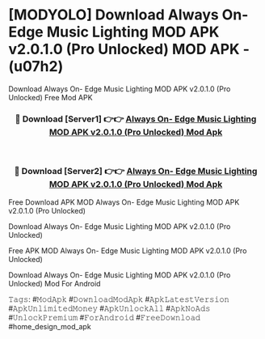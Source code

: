 # [MODYOLO] Download Always On- Edge Music Lighting MOD APK v2.0.1.0 (Pro Unlocked) MOD APK - (u07h2)
Download Always On- Edge Music Lighting MOD APK v2.0.1.0 (Pro Unlocked) Free Mod APK

<div align="center">
<h3>🔴 Download [Server1] 👉👉 <a href="https://apk-comot.site?title=Always_On-_Edge_Music_Lighting_MOD_APK_v2.0.1.0_(Pro_Unlocked)">Always On- Edge Music Lighting MOD APK v2.0.1.0 (Pro Unlocked) Mod Apk</a></h3><br>

<h3>🔴 Download [Server2] 👉👉 <a href="https://apk-comot.site?title=Always_On-_Edge_Music_Lighting_MOD_APK_v2.0.1.0_(Pro_Unlocked)">Always On- Edge Music Lighting MOD APK v2.0.1.0 (Pro Unlocked) Mod Apk</a></h3>
</div>


Free Download APK MOD Always On- Edge Music Lighting MOD APK v2.0.1.0 (Pro Unlocked)

Download Always On- Edge Music Lighting MOD APK v2.0.1.0 (Pro Unlocked) 

Free APK MOD Always On- Edge Music Lighting MOD APK v2.0.1.0 (Pro Unlocked) 

Download Always On- Edge Music Lighting MOD APK v2.0.1.0 (Pro Unlocked) Mod For Android

𝚃𝚊𝚐𝚜: #𝙼𝚘𝚍𝙰𝚙𝚔 #𝙳𝚘𝚠𝚗𝚕𝚘𝚊𝚍𝙼𝚘𝚍𝙰𝚙𝚔 #𝙰𝚙𝚔𝙻𝚊𝚝𝚎𝚜𝚝𝚅𝚎𝚛𝚜𝚒𝚘𝚗 #𝙰𝚙𝚔𝚄𝚗𝚕𝚒𝚖𝚒𝚝𝚎𝚍𝙼𝚘𝚗𝚎𝚢 #𝙰𝚙𝚔𝚄𝚗𝚕𝚘𝚌𝚔𝙰𝚕𝚕 #𝙰𝚙𝚔𝙽𝚘𝙰𝚍𝚜 #𝚄𝚗𝚕𝚘𝚌𝚔𝙿𝚛𝚎𝚖𝚒𝚞𝚖 #𝙵𝚘𝚛𝙰𝚗𝚍𝚛𝚘𝚒𝚍 #𝙵𝚛𝚎𝚎𝙳𝚘𝚠𝚗𝚕𝚘𝚊𝚍 #home_design_mod_apk